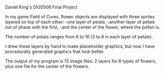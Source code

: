 Daniel King's DIG5508 Final Project

In my game Field of Cures, flower objects are displayed with three sprites layered on top of each other:
-one layer of petals,
-another layer of petals out of phase with the first,
-and the center of the flower, where the pollen is.

The number of petals ranges from 6 to 16 (3 to 8 in each layer of petals).

I drew these layers by hand to make placeholder graphics, but now I have procedurally generated graphics that look better.

The output of my program is 13 image files: 2 layers for 6 types of flowers, plus one file for the center of the flowers.
